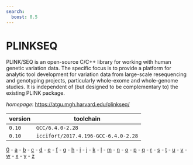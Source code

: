 ```yaml
---
search:
  boost: 0.5
---
```

# PLINKSEQ

PLINK/SEQ is an open-source C/C++ library for working with human   genetic variation data. The specific focus is to provide a platform for analytic tool   development for variation data from large-scale resequencing and genotyping projects,   particularly whole-exome and whole-genome studies. It is independent of (but designed   to be complementary to) the existing PLINK package.

*homepage*: <https://atgu.mgh.harvard.edu/plinkseq/>

version | toolchain
--------|----------
``0.10`` | ``GCC/6.4.0-2.28``
``0.10`` | ``iccifort/2017.4.196-GCC-6.4.0-2.28``

[0](../0/index.md) - [a](../a/index.md) - [b](../b/index.md) - [c](../c/index.md) - [d](../d/index.md) - [e](../e/index.md) - [f](../f/index.md) - [g](../g/index.md) - [h](../h/index.md) - [i](../i/index.md) - [j](../j/index.md) - [k](../k/index.md) - [l](../l/index.md) - [m](../m/index.md) - [n](../n/index.md) - [o](../o/index.md) - [p](../p/index.md) - [q](../q/index.md) - [r](../r/index.md) - [s](../s/index.md) - [t](../t/index.md) - [u](../u/index.md) - [v](../v/index.md) - [w](../w/index.md) - [x](../x/index.md) - [y](../y/index.md) - [z](../z/index.md)

